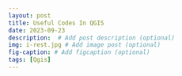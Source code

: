 ```yaml
---
layout: post
title: Useful Codes In QGIS
date: 2023-09-23
description:  # Add post description (optional)
img: i-rest.jpg # Add image post (optional)
fig-caption: # Add figcaption (optional)
tags: [Qgis]
---
```



